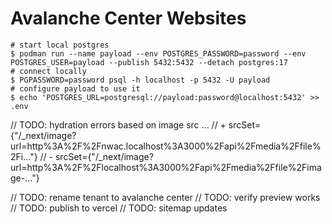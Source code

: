# Avalanche Center Websites

```
# start local postgres
$ podman run --name payload --env POSTGRES_PASSWORD=password --env POSTGRES_USER=payload --publish 5432:5432 --detach postgres:17
# connect locally
$ PGPASSWORD=password psql -h localhost -p 5432 -U payload
# configure payload to use it
$ echo 'POSTGRES_URL=postgresql://payload:password@localhost:5432' >> .env
```


// TODO: hydration errors based on image src ...
// + srcSet={"/_next/image?url=http%3A%2F%2Fnwac.localhost%3A3000%2Fapi%2Fmedia%2Ffile%2Fi..."}
// - srcSet={"/_next/image?url=http%3A%2F%2Flocalhost%3A3000%2Fapi%2Fmedia%2Ffile%2Fimage-..."}


// TODO: rename tenant to avalanche center
// TODO: verify preview works
// TODO: publish to vercel
// TODO: sitemap updates
